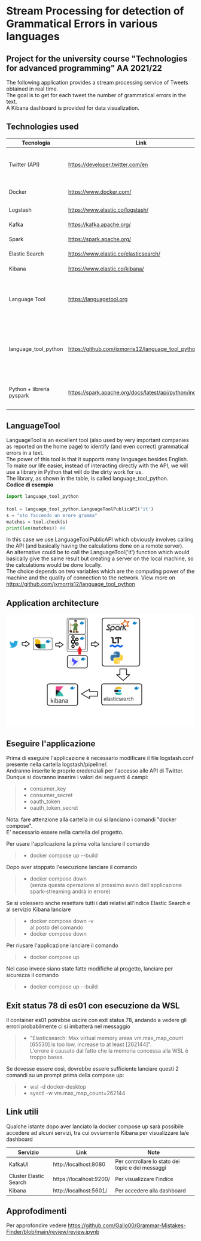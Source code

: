 # Stream Processing for detection of Grammatical Errors in various languages
## Project for the university course "Technologies for advanced programming" AA 2021/22
The following application provides a stream processing service of Tweets obtained in real time. <br>
The goal is to get for each tweet the number of grammatical errors in the text. <br>
A Kibana dashboard is provided for data visualization. <br>

## Technologies used

|Tecnologia              | Link                                 | Note                                         |
|------------------------|--------------------------------------|----------------------------------------------|
|Twitter (API)           |https://developer.twitter.com/en      | It's necessary to create a developer account |
|Docker                  |https://www.docker.com/               | Used to containerize services                |
|Logstash                |https://www.elastic.co/logstash/      | Data Ingestion                               |
|Kafka                   |https://kafka.apache.org/             | Data streaming                               |
|Spark                   |https://spark.apache.org/             | Data Processing                              | 
|Elastic Search          |https://www.elastic.co/elasticsearch/ | Data Indexing                                |
|Kibana                  |https://www.elastic.co/kibana/        | Data Visualization                           |
|Language Tool           |https://languagetool.org              | Service that, given a text in a certain language, corrects its grammatical errors                     |
|language_tool_python                  |https://github.com/jxmorris12/language_tool_python/ | Python wrapper that provides a high-level library to call the Language Tool APIs                       |
|Python + libreria pyspark|https://spark.apache.org/docs/latest/api/python/index.html      |Python library for maneuvering the Spark cluster                    |
## LanguageTool
LanguageTool is an excellent tool (also used by very important companies as reported on the home page) to identify (and even correct) grammatical errors in a text. <br>
The power of this tool is that it supports many languages besides English. <br>
To make our life easier, instead of interacting directly with the API, we will use a library in Python that will do the dirty work for us. <br>
The library, as shown in the table, is called language_tool_python. <br>
**Codice di esempio** 
```python
import language_tool_python

tool = language_tool_python.LanguageToolPublicAPI('it')
s = "sto faccendo un erore gramma"
matches = tool.check(s)
print(len(matches)) #4
```
In this case we use LanguageToolPublicAPI which obviously involves calling the API (and basically having the calculations done on a remote server). <br>
An alternative could be to call the LanguageTool('it') function which would basically give the same result but creating a server on the local machine, so the calculations would be done locally. <br>
The choice depends on two variables which are the computing power of the machine and the quality of connection to the network. View more on https://github.com/jxmorris12/language_tool_python <br>

## Application architecture
![Pipeline](/review/img/pipeline.png?raw=true "Application architecture")

## Eseguire l'applicazione 
Prima di eseguire l'applicazione è necessario modificare il file logstash.conf presente nella cartella logstash/pipeline/. <br>
Andranno inserite le proprie credenziali per l'accesso alle API di Twitter. <br>
Dunque si dovranno inserire i valori dei seguenti 4 campi:
>- consumer_key <br>
>- consumer_secret <br>
>- oauth_token <br>
>- oauth_token_secret <br>

Nota: fare attenzione alla cartella in cui si lanciano i comandi "docker compose".<br>
E' necessario essere nella cartella del progetto.<br>

Per usare l'applicazione la prima volta lanciare il comando <br>
>- docker compose up --build <br>

Dopo aver stoppato l'esecuzione lanciare il comando <br>
>- docker compose down <br>
(senza questa operazione al prossimo avvio dell'applicazione spark-streaming andrà in errore) <br>

Se si volessero anche resettare tutti i dati relativi all'indice Elastic Search e al servizio Kibana lanciare <br>
>- docker compose down -v <br>
al posto del comando <br>
>- docker compose down <br>

Per riusare l'applicazione lanciare il comando <br>
>- docker compose up <br>

Nel caso invece siano state fatte modifiche al progetto, lanciare per sicurezza il comando
>- docker compose up --build <br>

## Exit status 78 di es01 con esecuzione da WSL
Il container es01 potrebbe uscire con exit status 78, andando a vedere gli errori probabilmente ci si imbatterà nel messaggio <br>
>- "Elasticsearch: Max virtual memory areas vm.max_map_count [65530] is too low, increase to at least [262144]". <br>
L'errore è causato dal fatto che la memoria concessa alla WSL è troppo bassa. <br>

Se dovesse essere così, dovrebbe essere sufficiente lanciare questi 2 comandi su un prompt prima della compose up: <br>
>- wsl -d docker-desktop
>- sysctl -w vm.max_map_count=262144

## Link utili
Qualche istante dopo aver lanciato la docker compose up sarà possibile accedere ad alcuni servizi, tra cui ovviamente Kibana per visualizzare la/e dashboard 

|Servizio                | Link                   | Note                                              |
|------------------------|------------------------|---------------------------------------------------|
|KafkaUI                 |http://localhost:8080   | Per controllare lo stato dei topic e dei messaggi |
|Cluster Elastic Search  |https://localhost:9200/ | Per visualizzare l'indice                         |
|Kibana                  |http://localhost:5601/  | Per accedere alla dashboard                       |

## Approfodimenti
Per approfondire vedere https://github.com/Gallo00/Grammar-Mistakes-Finder/blob/main/review/review.ipynb
